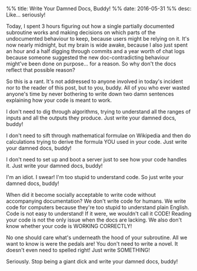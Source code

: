 %% title: Write Your Damned Docs, Buddy!
%% date: 2016-05-31
%% desc: Like... seriously!

Today, I spent 3 hours figuring out how a single partially documented subroutine
works and making decisions on which parts of the undocumented behaviour to
keep, because users might be relying on it. It's now nearly midnight, but
my brain is wide awake, because I also just spent an hour and a half digging
through commits and a year worth of chat logs because someone suggested the
new doc-contradicting behaviour might've been done on purpose... for a reason.
So why don't the docs reflect that possible reason?

So this is a rant. It's not addressed to anyone involved in today's incident nor
to the reader of this post, but to you, buddy. All of you who ever wasted
anyone's time by never bothering to write down two damn sentences explaining how
your code is meant to work.

I don't need to dig through algorithms, trying to understand all the ranges of
inputs and all the outputs they produce. Just write your damned docs, buddy!

I don't need to sift through mathematical formulae on Wikipedia and then do calculations trying to derive the formula YOU used in your code. Just write your damned docs, buddy!

I don't need to set up and boot a server just to see how your code handles it. Just write your damned docs, buddy!

I'm an idiot. I swear! I'm too stupid to understand code. So just write your damned docs, buddy!

When did it become socially acceptable to write code without accompanying documentation? We don't write code for humans. We write code for computers
because they're too stupid to understand plain English. Code is not easy to
understand! If it were, we wouldn't call it CODE! Reading your code is not
the only issue when the docs are lacking. We also don't know whether
your code is WORKING CORRECTLY!

No one should care what's underneath the hood of your subroutine. All we want
to know is were the pedals are! You don't need to write a novel. It doesn't
even need to spelled right! Just write SOMETHING!

Seriously. Stop being a giant dick and write your damned docs, buddy!
